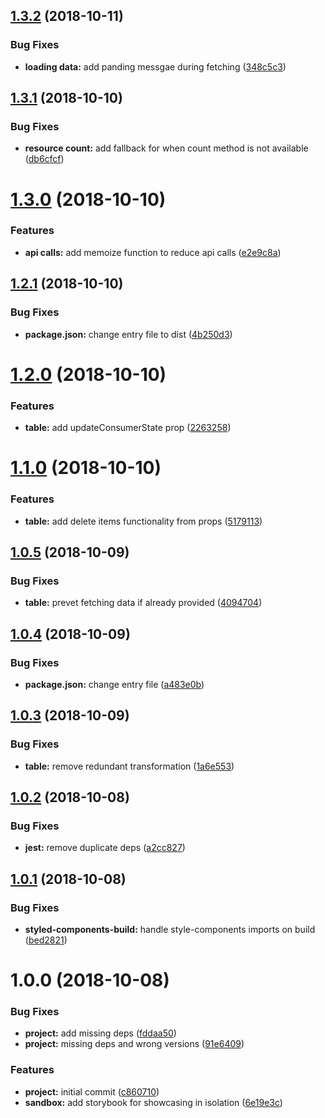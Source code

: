 ## [1.3.2](https://github.com/tillhub/react-table-wrapper/compare/v1.3.1...v1.3.2) (2018-10-11)


### Bug Fixes

* **loading data:** add panding messgae during fetching ([348c5c3](https://github.com/tillhub/react-table-wrapper/commit/348c5c3))

## [1.3.1](https://github.com/tillhub/react-table-wrapper/compare/v1.3.0...v1.3.1) (2018-10-10)


### Bug Fixes

* **resource count:** add fallback for when count method is not available ([db6cfcf](https://github.com/tillhub/react-table-wrapper/commit/db6cfcf))

# [1.3.0](https://github.com/tillhub/react-table-wrapper/compare/v1.2.1...v1.3.0) (2018-10-10)


### Features

* **api calls:** add memoize function to reduce api calls ([e2e9c8a](https://github.com/tillhub/react-table-wrapper/commit/e2e9c8a))

## [1.2.1](https://github.com/tillhub/react-table-wrapper/compare/v1.2.0...v1.2.1) (2018-10-10)


### Bug Fixes

* **package.json:** change entry file to dist ([4b250d3](https://github.com/tillhub/react-table-wrapper/commit/4b250d3))

# [1.2.0](https://github.com/tillhub/react-table-wrapper/compare/v1.1.0...v1.2.0) (2018-10-10)


### Features

* **table:** add updateConsumerState prop ([2263258](https://github.com/tillhub/react-table-wrapper/commit/2263258))

# [1.1.0](https://github.com/tillhub/react-table-wrapper/compare/v1.0.5...v1.1.0) (2018-10-10)


### Features

* **table:** add delete items functionality from props ([5179113](https://github.com/tillhub/react-table-wrapper/commit/5179113))

## [1.0.5](https://github.com/tillhub/react-table-wrapper/compare/v1.0.4...v1.0.5) (2018-10-09)


### Bug Fixes

* **table:** prevet fetching data if already provided ([4094704](https://github.com/tillhub/react-table-wrapper/commit/4094704))

## [1.0.4](https://github.com/tillhub/react-table-wrapper/compare/v1.0.3...v1.0.4) (2018-10-09)


### Bug Fixes

* **package.json:** change entry file ([a483e0b](https://github.com/tillhub/react-table-wrapper/commit/a483e0b))

## [1.0.3](https://github.com/tillhub/react-table-wrapper/compare/v1.0.2...v1.0.3) (2018-10-09)


### Bug Fixes

* **table:** remove redundant transformation ([1a6e553](https://github.com/tillhub/react-table-wrapper/commit/1a6e553))

## [1.0.2](https://github.com/tillhub/react-table-wrapper/compare/v1.0.1...v1.0.2) (2018-10-08)


### Bug Fixes

* **jest:** remove duplicate deps ([a2cc827](https://github.com/tillhub/react-table-wrapper/commit/a2cc827))

## [1.0.1](https://github.com/tillhub/react-table-wrapper/compare/v1.0.0...v1.0.1) (2018-10-08)


### Bug Fixes

* **styled-components-build:** handle style-components imports on build ([bed2821](https://github.com/tillhub/react-table-wrapper/commit/bed2821))

# 1.0.0 (2018-10-08)


### Bug Fixes

* **project:** add missing deps ([fddaa50](https://github.com/tillhub/react-table-wrapper/commit/fddaa50))
* **project:** missing deps and wrong versions ([91e6409](https://github.com/tillhub/react-table-wrapper/commit/91e6409))


### Features

* **project:** initial commit ([c860710](https://github.com/tillhub/react-table-wrapper/commit/c860710))
* **sandbox:** add storybook for showcasing in isolation ([6e19e3c](https://github.com/tillhub/react-table-wrapper/commit/6e19e3c))
